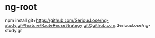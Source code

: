 # ng-root

npm install git+https://github.com/SeriousLose/ng-study.git#feature/RouteReuseStrategy
git@github.com:SeriousLose/ng-study.git
